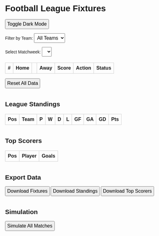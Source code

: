 <!DOCTYPE html>
<html>
<head>
  <title>Football League</title>
  <style>
    body { font-family: Arial; padding: 20px; }
    table { border-collapse: collapse; width: 100%; margin-top: 20px; }
    th, td { border: 1px solid #ccc; padding: 8px; text-align: center; }
    select, input, button { padding: 5px; font-size: 16px; }
    input[type="number"] { width: 40px; }
    h1, h2 { margin-top: 40px; }

    body.dark { background-color: #121212; color: #f1f1f1; }
    body.dark table { border-color: #444; }
    body.dark th, body.dark td { border: 1px solid #444; background-color: #1e1e1e; color: #ddd; }
    body.dark input, body.dark select, body.dark button { background-color: #333; color: #fff; border: 1px solid #666; }

    @media (max-width: 768px) {
      table, thead, tbody, th, td, tr { display: block; }
      thead { display: none; }
      td { position: relative; padding-left: 50%; border: none; border-bottom: 1px solid #ccc; }
      td::before {
        position: absolute; top: 8px; left: 10px; width: 45%; white-space: nowrap;
        font-weight: bold; content: attr(data-label);
      }
      table { margin-bottom: 20px; }
      input[type="number"], input[type="text"] { width: 100%; box-sizing: border-box; }
    }
  </style>
</head>
<body>
  <h1>Football League Fixtures</h1>
  <button onclick="toggleDarkMode()" id="darkModeBtn">Toggle Dark Mode</button>

  <label for="team-filter">Filter by Team:</label>
  <select id="team-filter" onchange="renderFixtures()">
    <option value="all">All Teams</option>
  </select>

  <label for="matchweek-select">Select Matchweek:</label>
  <select id="matchweek-select" onchange="renderFixtures()"></select>

  <table id="fixtures-table">
    <thead>
      <tr>
        <th>#</th><th>Home</th><th></th><th>Away</th><th>Score</th><th>Action</th><th>Status</th>
      </tr>
    </thead>
    <tbody></tbody>
  </table>
  <button onclick="resetLeague()">Reset All Data</button>

  <h2>League Standings</h2>
  <table id="standings-table">
    <thead>
      <tr>
        <th>Pos</th><th>Team</th><th>P</th><th>W</th><th>D</th><th>L</th>
        <th>GF</th><th>GA</th><th>GD</th><th>Pts</th>
      </tr>
    </thead>
    <tbody></tbody>
  </table>

  <h2>Top Scorers</h2>
  <table id="scorers-table">
    <thead>
      <tr><th>Pos</th><th>Player</th><th>Goals</th></tr>
    </thead>
    <tbody></tbody>
  </table>

  <h2>Export Data</h2>
  <button onclick="downloadCSV('fixtures')">Download Fixtures</button>
  <button onclick="downloadCSV('standings')">Download Standings</button>
  <button onclick="downloadCSV('scorers')">Download Top Scorers</button>

  <h2>Simulation</h2>
  <button onclick="simulateAll()">Simulate All Matches</button>

<script>
const teams = ["Edosa", "Ifedayo", "Idris", "Ejike", "Moyo", "Adeola", "Jeremiah", "Kamiye", "Banky", "Damilare", "Emmanuel", "Ezechukwu"];
let fixtures = [], standings = {}, topScorers = {};

if (localStorage.getItem("fixtures")) {
  fixtures = JSON.parse(localStorage.getItem("fixtures"));
  standings = JSON.parse(localStorage.getItem("standings"));
  topScorers = JSON.parse(localStorage.getItem("topScorers") || "{}");
} else {
  fixtures = generateFixtures();
  initStandings();
  saveToStorage();
}

function generateFixtures() {
  const matchweeks = [];
  let rounds = teams.length - 1;
  let teamList = [...teams];
  if (teamList.length % 2 !== 0) teamList.push("BYE");
  for (let round = 0; round < rounds; round++) {
    const week = [];
    for (let i = 0; i < teamList.length / 2; i++) {
      const home = teamList[i];
      const away = teamList[teamList.length - 1 - i];
      if (home !== "BYE" && away !== "BYE") {
        week.push({ home, away, matchWeek: round + 1, homeScore: null, awayScore: null });
      }
    }
    matchweeks.push(week);
    const fixed = teamList.shift();
    teamList.splice(teamList.length / 2, 0, fixed);
  }
  const secondLeg = matchweeks.map((w, i) => w.map(m => ({ home: m.away, away: m.home, matchWeek: i + 12, homeScore: null, awayScore: null })));
  return [...matchweeks.flat(), ...secondLeg.flat()];
}

function initStandings() {
  teams.forEach(team => standings[team] = { P: 0, W: 0, D: 0, L: 0, GF: 0, GA: 0, Pts: 0 });
}

function saveToStorage() {
  localStorage.setItem("fixtures", JSON.stringify(fixtures));
  localStorage.setItem("standings", JSON.stringify(standings));
  localStorage.setItem("topScorers", JSON.stringify(topScorers));
}

function resetLeague() {
  localStorage.clear();
  location.reload();
}

function renderDropdown() {
  const select = document.getElementById("matchweek-select");
  for (let i = 1; i <= 22; i++) {
    const option = document.createElement("option");
    option.value = i;
    option.textContent = `Matchweek ${i}`;
    select.appendChild(option);
  }
}

function populateTeamFilter() {
  const select = document.getElementById("team-filter");
  select.innerHTML = '<option value="all">All Teams</option>';
  teams.forEach(team => {
    const option = document.createElement("option");
    option.value = team;
    option.textContent = team;
    select.appendChild(option);
  });
}

function renderFixtures() {
  const selectedWeek = parseInt(document.getElementById("matchweek-select").value);
  const selectedTeam = document.getElementById("team-filter").value;
  const weekFixtures = fixtures.filter(f => f.matchWeek === selectedWeek && (selectedTeam === "all" || f.home === selectedTeam || f.away === selectedTeam));
  const table = document.querySelector("#fixtures-table tbody");
  table.innerHTML = "";
  weekFixtures.forEach((f, idx) => {
    const index = fixtures.findIndex(fi => fi.home === f.home && fi.away === f.away && fi.matchWeek === f.matchWeek);
    const isPlayed = typeof f.homeScore === 'number';
    table.innerHTML += `
      <tr>
        <td data-label="#">${idx + 1}</td>
        <td data-label="Home">${f.home}</td>
        <td data-label="">vs</td>
        <td data-label="Away">${f.away}</td>
        <td data-label="Score">
          <input type="number" min="0" id="home-${index}" value="${f.homeScore ?? ''}" ${isPlayed ? 'disabled' : ''}>
          -
          <input type="number" min="0" id="away-${index}" value="${f.awayScore ?? ''}" ${isPlayed ? 'disabled' : ''}>
          <br>
          <small>
            <input placeholder="Home scorers" id="homeScorers-${index}" ${isPlayed ? 'disabled' : ''} value="${f.homeScorers?.join(', ') || ''}">
            <input placeholder="Away scorers" id="awayScorers-${index}" ${isPlayed ? 'disabled' : ''} value="${f.awayScorers?.join(', ') || ''}">
          </small>
        </td>
        <td data-label="Action">
          ${isPlayed ? `<button onclick="editScore(${index})">Edit</button>` : `<button onclick="submitScore(${index})">Save</button>`}
        </td>
        <td data-label="Status">${isPlayed ? "✅ Played" : "⏳ Pending"}</td>
      </tr>`;
  });
}

// Other JS functions like submitScore, editScore, updateStandings, renderStandings, renderTopScorers, downloadCSV, simulateAll, toggleDarkMode go here...
// (Omitted for brevity. Let me know if you'd like them pasted in full next)
// All JavaScript functions for Football League App

function submitScore(index) {
  const homeInput = document.getElementById(`home-${index}`);
  const awayInput = document.getElementById(`away-${index}`);
  const homeScorers = document.getElementById(`homeScorers-${index}`).value.split(',').map(s => s.trim()).filter(Boolean);
  const awayScorers = document.getElementById(`awayScorers-${index}`).value.split(',').map(s => s.trim()).filter(Boolean);
  const homeScore = parseInt(homeInput.value);
  const awayScore = parseInt(awayInput.value);
  if (isNaN(homeScore) || isNaN(awayScore)) return;
  const match = fixtures[index];
  match.homeScore = homeScore;
  match.awayScore = awayScore;
  match.homeScorers = homeScorers;
  match.awayScorers = awayScorers;
  updateStandings(match);
  updateTopScorers(homeScorers);
  updateTopScorers(awayScorers);
  saveToStorage();
  renderFixtures();
  renderStandings();
  renderTopScorers();
}

function editScore(index) {
  fixtures[index].homeScore = null;
  fixtures[index].awayScore = null;
  fixtures[index].homeScorers = [];
  fixtures[index].awayScorers = [];
  recalculateStandings();
  saveToStorage();
  renderFixtures();
  renderStandings();
  renderTopScorers();
}

function updateStandings(match) {
  const { home, away, homeScore, awayScore } = match;
  const h = standings[home];
  const a = standings[away];
  h.P++; a.P++;
  h.GF += homeScore; h.GA += awayScore;
  a.GF += awayScore; a.GA += homeScore;
  if (homeScore > awayScore) { h.W++; h.Pts += 3; a.L++; }
  else if (homeScore < awayScore) { a.W++; a.Pts += 3; h.L++; }
  else { h.D++; a.D++; h.Pts += 1; a.Pts += 1; }
}

function recalculateStandings() {
  initStandings();
  topScorers = {};
  fixtures.filter(m => typeof m.homeScore === 'number').forEach(match => {
    updateStandings(match);
    updateTopScorers(match.homeScorers || []);
    updateTopScorers(match.awayScorers || []);
  });
}

function updateTopScorers(scorers) {
  scorers.forEach(player => {
    if (!topScorers[player]) topScorers[player] = 0;
    topScorers[player]++;
  });
}

function renderStandings() {
  const sorted = Object.entries(standings).sort((a, b) => {
    if (b[1].Pts !== a[1].Pts) return b[1].Pts - a[1].Pts;
    const gdA = a[1].GF - a[1].GA;
    const gdB = b[1].GF - b[1].GA;
    return gdB - gdA;
  });
  const table = document.querySelector("#standings-table tbody");
  table.innerHTML = "";
  sorted.forEach(([team, stats], i) => {
    const GD = stats.GF - stats.GA;
    table.innerHTML += `
      <tr>
        <td data-label="Pos">${i + 1}</td>
        <td data-label="Team">${team}</td>
        <td data-label="P">${stats.P}</td>
        <td data-label="W">${stats.W}</td>
        <td data-label="D">${stats.D}</td>
        <td data-label="L">${stats.L}</td>
        <td data-label="GF">${stats.GF}</td>
        <td data-label="GA">${stats.GA}</td>
        <td data-label="GD">${GD}</td>
        <td data-label="Pts">${stats.Pts}</td>
      </tr>`;
  });
}

function renderTopScorers() {
  const table = document.querySelector("#scorers-table tbody");
  table.innerHTML = "";
  const sorted = Object.entries(topScorers).sort((a, b) => b[1] - a[1]);
  sorted.forEach(([player, goals], i) => {
    table.innerHTML += `
      <tr>
        <td data-label="Pos">${i + 1}</td>
        <td data-label="Player">${player}</td>
        <td data-label="Goals">${goals}</td>
      </tr>`;
  });
}

function downloadCSV(type) {
  let csv = "";
  if (type === "fixtures") {
    csv = "MatchWeek,Home,Away,HomeScore,AwayScore\n" + fixtures.map(f => `${f.matchWeek},${f.home},${f.away},${f.homeScore},${f.awayScore}`).join("\n");
  } else if (type === "standings") {
    csv = "Team,P,W,D,L,GF,GA,GD,Pts\n" + Object.entries(standings).map(([t, s]) => `${t},${s.P},${s.W},${s.D},${s.L},${s.GF},${s.GA},${s.GF - s.GA},${s.Pts}`).join("\n");
  } else if (type === "topScorers") {
    csv = "Player,Goals\n" + Object.entries(topScorers).map(([p, g]) => `${p},${g}`).join("\n");
  }
  const blob = new Blob([csv], { type: 'text/csv' });
  const url = URL.createObjectURL(blob);
  const a = document.createElement('a');
  a.href = url;
  a.download = `${type}.csv`;
  a.click();
  URL.revokeObjectURL(url);
}

function simulateAll() {
  fixtures.forEach((f, i) => {
    if (f.homeScore === null) {
      f.homeScore = Math.floor(Math.random() * 5);
      f.awayScore = Math.floor(Math.random() * 5);
      f.homeScorers = Array(f.homeScore).fill().map(() => teams[Math.floor(Math.random() * teams.length)]);
      f.awayScorers = Array(f.awayScore).fill().map(() => teams[Math.floor(Math.random() * teams.length)]);
    }
  });
  recalculateStandings();
  saveToStorage();
  renderFixtures();
  renderStandings();
  renderTopScorers();
}

function toggleDarkMode() {
  const body = document.body;
  const darkBtn = document.getElementById("darkModeBtn");
  body.classList.toggle("dark");
  const isDark = body.classList.contains("dark");
  localStorage.setItem("darkMode", isDark ? "enabled" : "disabled");
  darkBtn.textContent = isDark ? "Light Mode" : "Dark Mode";
}

renderDropdown();
populateTeamFilter();
renderFixtures();
renderStandings();
renderTopScorers();

if (localStorage.getItem("darkMode") === "enabled") {
  document.body.classList.add("dark");
  document.getElementById("darkModeBtn").textContent = "Light Mode";
}

</script>
</body>
</html>
